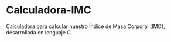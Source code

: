 # Calculadora-IMC
Calculadora para calcular nuestro Índice de Masa Corporal (IMC), desarrollada en lenguaje C. 
